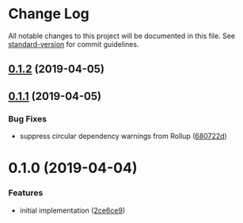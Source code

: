 # Change Log

All notable changes to this project will be documented in this file. See [standard-version](https://github.com/conventional-changelog/standard-version) for commit guidelines.

## [0.1.2](https://github.com/omghax/ember-mock-socket-shim/compare/v0.1.1...v0.1.2) (2019-04-05)



## [0.1.1](https://github.com/omghax/ember-mock-socket-shim/compare/v0.1.0...v0.1.1) (2019-04-05)


### Bug Fixes

* suppress circular dependency warnings from Rollup ([680722d](https://github.com/omghax/ember-mock-socket-shim/commit/680722d))



# 0.1.0 (2019-04-04)


### Features

* initial implementation ([2ce6ce9](https://github.com/omghax/ember-mock-socket-shim/commit/2ce6ce9))
